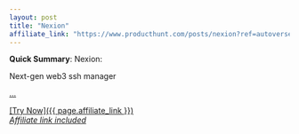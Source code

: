 ```yaml
---
layout: post
title: "Nexion"
affiliate_link: "https://www.producthunt.com/posts/nexion?ref=autoverse&utm_source=autoverse"
---
```


**Quick Summary**: Nexion: <p>
            Next-gen web3 ssh manager
          </p>
          <p>
            <a href="https://www.producthunt.com/posts/nexion?utm_campaign=producthunt-atom-posts-feed&amp;utm_medium=rss-feed&amp;utm_source=producthunt-atom-posts-feed">...

[Try Now]({{ page.affiliate_link }})  
*Affiliate link included*
